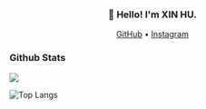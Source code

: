

<h3 align="center">👋 Hello! I'm XIN HU.</h3>

<p align="center">
  <a href="https://github.com/hoosin">GitHub</a> •
  <a href="https://www.instagram.com/ihoosin/">Instagram</a> 
</p>

### Github Stats

<a href="https://github.com/hoosin">
  <img  src="https://github-stat.alpaca.run/api?username=hoosin&show_icons=true&include_all_commits=true"/>
</a>

![Top Langs](https://github-readme-stats.vercel.app/api/top-langs/?username=hoosin&layout=compact)


